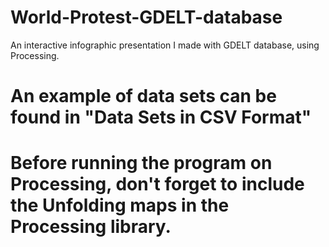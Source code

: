# World-Protest-GDELT-database
An interactive infographic presentation I made with GDELT database, using Processing.

# An example of data sets can be found in "Data Sets in CSV Format"
# Before running the program on Processing, don't forget to include the Unfolding maps in the Processing library.
